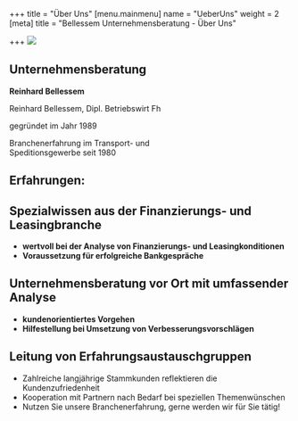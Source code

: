 +++
title = "Über Uns"
[menu.mainmenu]
name = "UeberUns"
weight = 2
[meta]
title = "Bellessem Unternehmensberatung - Über Uns"

+++
![](/img/bellesseminternet.JPG)

## **Unternehmensberatung**  
 **Reinhard Bellessem**

Reinhard Bellessem, Dipl. Betriebswirt Fh

gegründet im Jahr 1989  
  
 Branchenerfahrung im Transport- und  
 Speditionsgewerbe seit 1980

## 

## 

## Erfahrungen:

## Spezialwissen aus der Finanzierungs- und Leasingbranche

* **wertvoll bei der Analyse von Finanzierungs- und Leasingkonditionen**
* **Voraussetzung für erfolgreiche Bankgespräche**

## Unternehmensberatung vor Ort mit umfassender Analyse

* **kundenorientiertes Vorgehen**
* **Hilfestellung bei Umsetzung von Verbesserungsvorschlägen**

## Leitung von Erfahrungsaustauschgruppen

* Zahlreiche langjährige Stammkunden reflektieren die Kundenzufriedenheit
* Kooperation mit Partnern nach Bedarf bei speziellen Themenwünschen
* Nutzen Sie unsere Branchenerfahrung, gerne werden wir für Sie tätig!